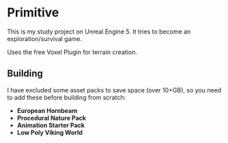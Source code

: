 # Primitive

This is my study project on Unreal Engine 5. It tries to become an exploration/survival game.

Uses the free Voxel Plugin for terrain creation.

## Building

I have excluded some asset packs to save space (over 10+GB), so you need to add these before building from scratch:
- **European Hornbeam**
- **Procedural Nature Pack**
- **Animation Starter Pack**
- **Low Poly Viking World**
